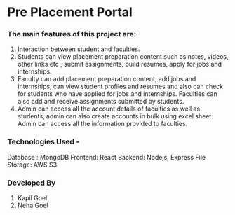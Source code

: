 # Pre Placement Portal

### The main features of this project are: 

1) Interaction between student and faculties. 
2) Students can view placement preparation content such as notes, videos, other links etc  , submit assignments, build resumes, apply for jobs and internships.
3) Faculty can add placement preparation content, add jobs and internships, can view student profiles and resumes and also can check for students who have applied for jobs and internships. Faculties can also add and receive assignments submitted by students.
4) Admin can access all the account details of faculties as well as students, admin can also create accounts in bulk using excel sheet. Admin can access all the information provided to faculties.

### Technologies Used -

Database : MongoDB
Frontend: React
Backend: Nodejs, Express
File Storage: AWS S3


### Developed By

1) Kapil Goel
2) Neha Goel 


